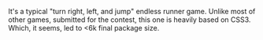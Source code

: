 It's a typical "turn right, left, and jump" endless runner game. Unlike most of other games, submitted for the contest, this one is heavily based on CSS3. Which, it seems, led to <6k final package size.